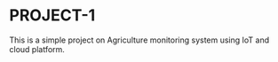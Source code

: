 # PROJECT-1
This is a  simple project on   Agriculture monitoring system using IoT and cloud platform.
